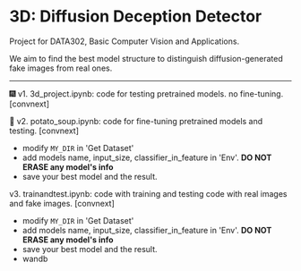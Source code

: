 # 3D: Diffusion Deception Detector

Project for DATA302, Basic Computer Vision and Applications.

We aim to find the best model structure to distinguish diffusion-generated fake images from real ones.

---


🎆 v1. 3d_project.ipynb: code for testing pretrained models. no fine-tuning. [convnext]

🥔 v2. potato_soup.ipynb: code for fine-tuning pretrained models and testing. [convnext]
* modify `MY_DIR` in 'Get Dataset'
* add models name, input_size, classifier_in_feature in 'Env'. **DO NOT ERASE any model's info**
* save your best model and the result. 

v3. trainandtest.ipynb: code with training and testing code with real images and fake images. [convnext]
* modify `MY_DIR` in 'Get Dataset'
* add models name, input_size, classifier_in_feature in 'Env'. **DO NOT ERASE any model's info**
* save your best model and the result. 
* wandb
